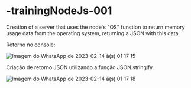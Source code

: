 # -trainingNodeJs-001
Creation of a server that uses the node's "OS" function to return memory usage data from the operating system, returning a JSON with this data.

Retorno no console:

![Imagem do WhatsApp de 2023-02-14 à(s) 01 17 15](https://user-images.githubusercontent.com/57869203/218916021-3318aa68-efca-45f6-b860-151cd4a5e919.jpg)

Criação de  retorno JSON utilizando a função JSON.stringify.

![Imagem do WhatsApp de 2023-02-14 à(s) 01 17 18](https://user-images.githubusercontent.com/57869203/218916056-ea33746e-18cf-437b-b4dc-499abe56a413.jpg)
